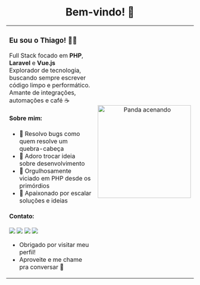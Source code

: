 <h1 align="center">Bem-vindo! 👋</h1>

<table>
  <tr>
    <td>

### Eu sou o Thiago! 🧑‍💻

Full Stack focado em **PHP**, **Laravel** e **Vue.js**  
Explorador de tecnologia, buscando sempre escrever código limpo e performático.  
Amante de integrações, automações e café ☕  

#### Sobre mim:
- 🔧 Resolvo bugs como quem resolve um quebra-cabeça
- 💬 Adoro trocar ideia sobre desenvolvimento
- 🐘 Orgulhosamente viciado em PHP desde os primórdios
- 🚀 Apaixonado por escalar soluções e ideias

#### Contato:
<a href="https://github.com/ThLuz"><img src="https://img.shields.io/badge/GitHub-000?style=for-the-badge&logo=github&logoColor=white" /></a>
<a href="https://www.linkedin.com/in/seu-linkedin"><img src="https://img.shields.io/badge/LinkedIn-0077B5?style=for-the-badge&logo=linkedin&logoColor=white"/></a>
<a href="https://wa.me/seu-numero"><img src="https://img.shields.io/badge/WhatsApp-25D366?style=for-the-badge&logo=whatsapp&logoColor=white"/></a>
<a href="mailto:seu-email@gmail.com"><img src="https://img.shields.io/badge/Gmail-D14836?style=for-the-badge&logo=gmail&logoColor=white"/></a>

- Obrigado por visitar meu perfil!  
- Aproveite e me chame pra conversar 🚀

</td>
    <td align="center">
      <img src="https://giphy.com/gifs/youtube-best-seriously-1kkxWqT5nvLXupUTwK" width="250px" alt="Panda acenando" />
    </td>
  </tr>
</table>
